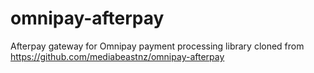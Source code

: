 # omnipay-afterpay
Afterpay gateway for Omnipay payment processing library cloned from https://github.com/mediabeastnz/omnipay-afterpay
